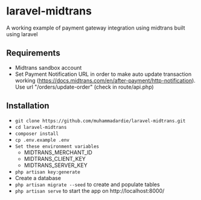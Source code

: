 # laravel-midtrans
A working example of payment gateway integration using midtrans built using laravel

## Requirements ##
- Midtrans sandbox account
- Set Payment Notification URL in order to make auto update transaction working (https://docs.midtrans.com/en/after-payment/http-notification). Use url "/orders/update-order" (check in route/api.php)

## Installation ##
* `git clone https://github.com/muhammadardie/laravel-midtrans.git`
* `cd laravel-midtrans`
* `composer install`
* `cp .env.example .env`
* `Set these environment variables`
    - MIDTRANS_MERCHANT_ID
    - MIDTRANS_CLIENT_KEY
    - MIDTRANS_SERVER_KEY
* `php artisan key:generate`
* Create a database
* `php artisan migrate --seed` to create and populate tables
* `php artisan serve` to start the app on http://localhost:8000/